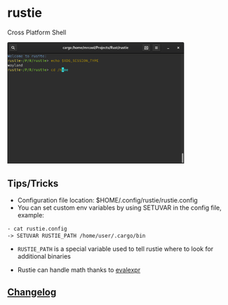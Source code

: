 # rustie
Cross Platform Shell

<img src="./rustie.png" width="80%" height="60%">

## Tips/Tricks

- Configuration file location: $HOME/.config/rustie/rustie.config
- You can set custom env variables by using SETUVAR in the config file, example:
```
- cat rustie.config
-> SETUVAR RUSTIE_PATH /home/user/.cargo/bin
```
- `RUSTIE_PATH` is a special variable used to tell rustie where to look for additional binaries

- Rustie can handle math thanks to [evalexpr](https://github.com/ISibboI/evalexpr)

## [Changelog](./CHANGELOG.md)

